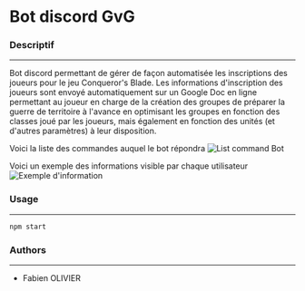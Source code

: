 # Bot discord GvG

### Descriptif
_______
Bot discord permettant de gérer de façon automatisée les inscriptions des joueurs pour le jeu Conqueror's Blade.
Les informations d'inscription des joueurs sont envoyé automatiquement sur un Google Doc en ligne permettant au joueur en charge de la création des groupes de préparer la guerre de territoire à l'avance en optimisant les groupes en fonction des classes joué par les joueurs, mais également en fonction des unités (et d'autres paramètres) à leur disposition.

Voici la liste des commandes auquel le bot répondra
![List command Bot](/img/info.jpg)

Voici un exemple des informations visible par chaque utilisateur
![Exemple d'information](/img/data.png)


### Usage
_______
```go
npm start
```

### Authors
_______
+ Fabien OLIVIER
